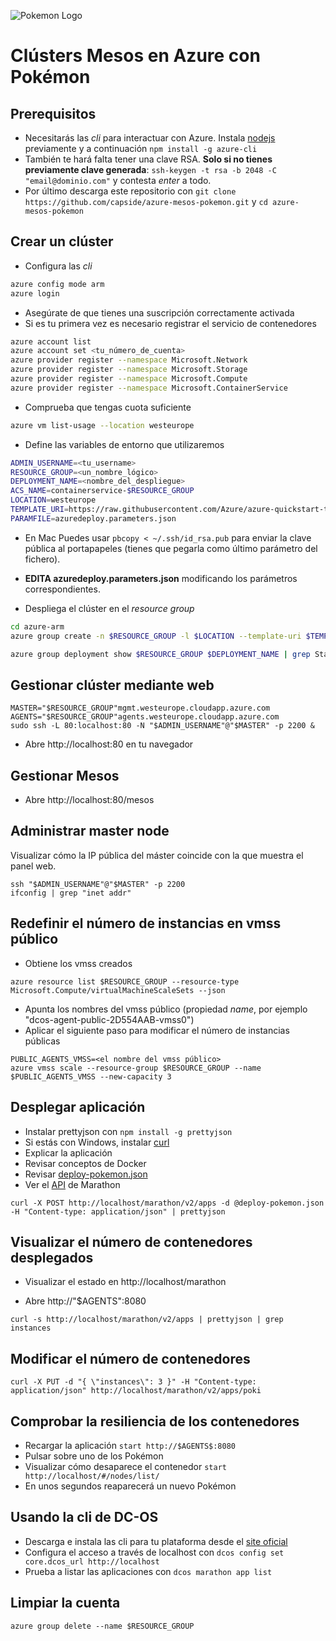 
![Pokemon Logo](http://vignette1.wikia.nocookie.net/es.pokemon/images/6/61/Logo_de_Pok$C3$A9mon_(EN).png)

# Clústers Mesos en Azure con Pokémon

## Prerequisitos

* Necesitarás las *cli* para interactuar con Azure. Instala [nodejs](https://nodejs.org/en/) previamente y a continuación  ```npm install -g azure-cli```
* También te hará falta tener una clave RSA. **Solo si no tienes previamente clave generada**: ```ssh-keygen -t rsa -b 2048 -C "email@dominio.com"``` y contesta *enter* a todo.
* Por último descarga este repositorio con ```git clone https://github.com/capside/azure-mesos-pokemon.git``` y ```cd azure-mesos-pokemon```

## Crear un clúster

* Configura las *cli*

```bash
azure config mode arm
azure login
``` 
* Asegúrate de que tienes una suscripción correctamente activada
* Si es tu primera vez es necesario registrar el servicio de contenedores

```bash
azure account list
azure account set <tu_número_de_cuenta>
azure provider register --namespace Microsoft.Network
azure provider register --namespace Microsoft.Storage
azure provider register --namespace Microsoft.Compute
azure provider register --namespace Microsoft.ContainerService
``` 

* Comprueba que tengas cuota suficiente 

```bash
azure vm list-usage --location westeurope
```

* Define las variables de entorno que utilizaremos

```bash
ADMIN_USERNAME=<tu_username>
RESOURCE_GROUP=<un_nombre_lógico>
DEPLOYMENT_NAME=<nombre_del_despliegue>
ACS_NAME=containerservice-$RESOURCE_GROUP
LOCATION=westeurope
TEMPLATE_URI=https://raw.githubusercontent.com/Azure/azure-quickstart-templates/master/101-acs-dcos/azuredeploy.json
PARAMFILE=azuredeploy.parameters.json
```

* En Mac Puedes usar ```pbcopy < ~/.ssh/id_rsa.pub``` para enviar la clave pública al portapapeles (tienes que pegarla como último parámetro del fichero).
* **EDITA azuredeploy.parameters.json** modificando los parámetros correspondientes. 

* Despliega el clúster en el *resource group*

```bash
cd azure-arm
azure group create -n $RESOURCE_GROUP -l $LOCATION --template-uri $TEMPLATE_URI -e $PARAMFILE --deployment-name $DEPLOYMENT_NAME$

azure group deployment show $RESOURCE_GROUP $DEPLOYMENT_NAME | grep State
```

## Gestionar clúster mediante web

```
MASTER="$RESOURCE_GROUP"mgmt.westeurope.cloudapp.azure.com
AGENTS="$RESOURCE_GROUP"agents.westeurope.cloudapp.azure.com
sudo ssh -L 80:localhost:80 -N "$ADMIN_USERNAME"@"$MASTER" -p 2200 &
```

* Abre http://localhost:80 en tu navegador

## Gestionar Mesos

* Abre http://localhost:80/mesos 


## Administrar master node

Visualizar cómo la IP pública del máster coincide con la que muestra el panel web.

```
ssh "$ADMIN_USERNAME"@"$MASTER" -p 2200
ifconfig | grep "inet addr"
```

## Redefinir el número de instancias en vmss público

* Obtiene los vmss creados

```
azure resource list $RESOURCE_GROUP --resource-type Microsoft.Compute/virtualMachineScaleSets --json  
``` 

* Apunta los nombres del vmss público (propiedad *name*, por ejemplo "dcos-agent-public-2D554AAB-vmss0")
* Aplicar el siguiente paso para modificar el número de instancias públicas

```
PUBLIC_AGENTS_VMSS=<el nombre del vmss público>
azure vmss scale --resource-group $RESOURCE_GROUP --name $PUBLIC_AGENTS_VMSS --new-capacity 3
```

## Desplegar aplicación

* Instalar prettyjson con ```npm install -g prettyjson```
* Si estás con Windows, instalar [curl](https://curl.haxx.se/download.html)
* Explicar la aplicación
* Revisar conceptos de Docker
* Revisar [deploy-pokemon.json](https://github.com/capside/azure-mesos-pokemon/blob/master/azure-arm/deploy-pokemon.json)
* Ver el [API](https://mesosphere.github.io/marathon/docs/rest-api.html) de Marathon

```
curl -X POST http://localhost/marathon/v2/apps -d @deploy-pokemon.json -H "Content-type: application/json" | prettyjson
```

## Visualizar el número de contenedores desplegados

* Visualizar el estado en http://localhost/marathon

* Abre http://"$AGENTS":8080

```
curl -s http://localhost/marathon/v2/apps | prettyjson | grep instances
```

## Modificar el número de contenedores

```
curl -X PUT -d "{ \"instances\": 3 }" -H "Content-type: application/json" http://localhost/marathon/v2/apps/poki
```

## Comprobar la resiliencia de los contenedores

* Recargar la aplicación ```start http://$AGENTS$:8080```
* Pulsar sobre uno de los Pokémon
* Visualizar cómo desaparece el contenedor ```start http://localhost/#/nodes/list/``` 
* En unos segundos reaparecerá un nuevo Pokémon 

## Usando la cli de DC-OS

* Descarga e instala las cli para tu plataforma desde el [site oficial](https://dcos.io/docs/1.8/usage/cli/install/)
* Configura el acceso a través de localhost con ```dcos config set core.dcos_url http://localhost```
* Prueba a listar las aplicaciones con ```dcos marathon app list```

## Limpiar la cuenta

```
azure group delete --name $RESOURCE_GROUP 
``` 
 
 
 
